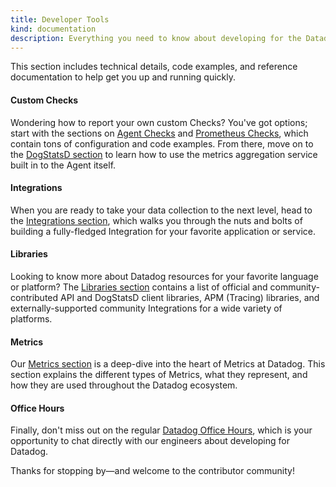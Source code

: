 ```yaml
---
title: Developer Tools
kind: documentation
description: Everything you need to know about developing for the Datadog platform, including config and code examples, and a ton of reference material.
---
```


This section includes technical details, code examples, and reference documentation to help get you up and running quickly.

#### Custom Checks

Wondering how to report your own custom Checks? You've got options; start with the sections on [Agent Checks][1] and [Prometheus Checks][2], which contain tons of configuration and code examples. From there, move on to the [DogStatsD section][3] to learn how to use the metrics aggregation service built in to the Agent itself.

#### Integrations

When you are ready to take your data collection to the next level, head to the [Integrations section][4], which walks you through the nuts and bolts of building a fully-fledged Integration for your favorite application or service.

#### Libraries

Looking to know more about Datadog resources for your favorite language or platform? The [Libraries section][5] contains a list of official and community-contributed API and DogStatsD client libraries, APM (Tracing) libraries, and externally-supported community Integrations for a wide variety of platforms.

#### Metrics

Our [Metrics section][6] is a deep-dive into the heart of Metrics at Datadog. This section explains the different types of Metrics, what they represent, and how they are used throughout the Datadog ecosystem.

#### Office Hours

Finally, don't miss out on the regular [Datadog Office Hours][7], which is your opportunity to chat directly with our engineers about developing for Datadog.

Thanks for stopping by—and welcome to the contributor community!

[1]: /developers/agent_checks
[2]: /developers/prometheus
[3]: /developers/dogstatsd
[4]: /developers/integrations
[5]: /developers/libraries
[6]: /developers/metrics
[7]: /developers/office_hours